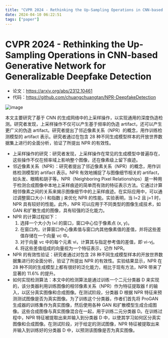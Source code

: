 ```yaml
---
title: "CVPR 2024 - Rethinking the Up-Sampling Operations in CNN-based Generative Network for Generalizable Deepfake Detection"
date: 2024-04-10 06:22:51
tags: ["paper"]
---
```



<!--more-->

# CVPR 2024 - Rethinking the Up-Sampling Operations in CNN-based Generative Network for Generalizable Deepfake Detection

* 论文：<https://arxiv.org/abs/2312.10461>
* 代码：<https://github.com/chuangchuangtan/NPR-DeepfakeDetection>

![image](https://github.com/lartpang/blog/assets/26847524/0c7f34a2-8f24-458e-84c9-37b8253deb5c)

本文主要研究了基于 CNN 的生成网络中的上采样操作，以实现通用的深度伪造检测。研究者发现，上采样操作不仅可以产生基于频率的伪造 artifact，还可以产生更广义的伪造 artifact。研究者提出了邻近像素关系（NPR）的概念，用作训练检测模型的 artifact 表示。研究者通过在包含 28 种不同生成模型样本的开放世界数据集上进行的全面分析，验证了所提出 NPR 的有效性。

* 上采样操作的研究：研究者发现，上采样操作在常见的生成模型中普遍存在，这些操作不仅在频率域上影响整个图像，还在像素级上留下痕迹。
* 邻近像素关系（NPR）：研究者提出了邻近像素关系（NPR）的概念，用作训练检测模型的 artifact 表示。NPR 有效地捕捉了与图像细节相关的 artifact，如头发、眼睛和胡子等。NPR（Neighboring Pixel Relationships）是一种用于检测合成图像中本地上采样痕迹的简单而有效的特征表示方法。它通过计算相邻像素之间的关系来揭示图像细节中的上采样痕迹。在实际应用中，可以通过调整窗口大小 l 和指数 j 来优化 NPR 的性能。实验表明，当 l=2 且 j=1 时，NPR 具有较好的性能。此外，NPR 可以应用于不同类型的图像生成技术，如 GAN 和扩散生成的图像，具有较强的泛化能力。
* NPR 的计算过程如下：
  1. 选择一个大小为 l×l 的窗口，窗口中心位于像素点 (x, y)。
  2. 在窗口内，计算窗口中心像素值与窗口内其他像素值的差值，并将这些差值存储在一个向量 vc 中。
  3. 对于向量 vc 中的每个元素 vi，计算其与指定参考值的差值，即 vi-vj。
  4. 将这些差值组成的向量视为一个特征表示，记作 NPR。
* NPR 的有效性验证：研究者通过对包含 28 种不同生成模型样本的开放世界数据集进行的全面分析，验证了所提出 NPR 的有效性。实验结果显示，NPR 在 28 种不同的生成模型上都有很好的泛化能力，相比于现有方法，NPR 带来了显著的 11.6% 的提升。
* 如何实现检测算法：本文中的检测算法是通过训练一个二元分类器 D 来实现的，该分类器利用训练图像的相邻像素关系（NPR）作为特征提取器 f 的输入，以区分真实图像和合成图像。在测试阶段，分类器 D 根据 NPR 特征来预测测试图像是否为真实图像。为了训练这个分类器，作者们首先将 ProGAN 生成器的训练集作为真实图像，然后使用各种 GAN 和扩散模型生成合成图像。这些合成图像与真实图像混合在一起，用于训练二元分类器 D。在训练过程中，NPR 特征被提取出来并输入到分类器 D 中，以使其学习如何区分真实图像和合成图像。在测试阶段，对于给定的测试图像，NPR 特征被提取出来并输入到训练好的分类器 D 中，以预测该图像是否为真实图像。
